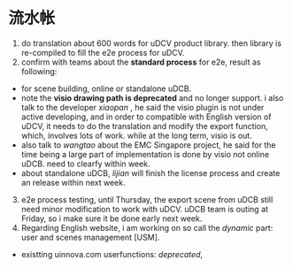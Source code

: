 # 流水帐

1. do translation about 600 words for uDCV product library. then library is re-compiled to fill the e2e process for uDCV.
2. confirm with teams about the **standard process** for e2e, result as following:
 - for scene building, online or standalone uDCB. <br> 
 - note the **visio drawing path is deprecated** and no longer support. i also talk to the developer *xiaopan* , he said the visio plugin is not under active developing, and in order to compatible with English version of uDCV, it needs to do the translation and modify the export function, which, involves lots of work. while at the long term, visio is out.
 - also talk to *wangtao* about the EMC Singapore project, he said for the time being a large part of implementation is done by visio not online uDCB. need to clearfy within week. 
 - about standalone uDCB, *lijian* will finish the license process and create an release within next week.
 
3. e2e process testing, until Thursday, the export scene from uDCB still need minor modification to work with uDCV. uDCB team is outing at Friday, so i make sure it be done early next week.
4. Regarding English website, i am working on so call the *dynamic* part: user and scenes management [USM].
 - existting uinnova.com userfunctions: *deprecated*, 